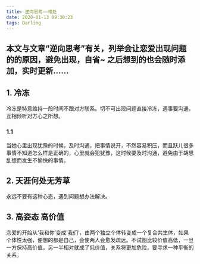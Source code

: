 ```yaml
---
title: 逆向思考——相处
date: 2020-01-13 09:30:23
tags: Darling
---
```

## 本文与文章“逆向思考”有关，列举会让恋爱出现问题的的原因，避免出现，自省~ 之后想到的也会随时添加，实时更新……

<!-- more -->

## 1. 冷冻
冷冻是特意维持一段时间不跟对方联系。切不可出现问题直接冷冻，遇事要沟通，互相倾听对方心之所想。
### 1.1 
当她心里出现犹豫的时候，及时沟通，把事情说开，不然容易积压，而且跃儿很多事情不知道怎么样是正确的，心里就会犯犹豫，这时候要及时沟通，避免由于胡思乱想而发生不愉快的事情。

## 2. 天涯何处无芳草
永远不要有这种心态，遇到问题想办法解决。

## 3. 高姿态 高价值
恋爱的开始从‘我和你’变成‘我们’，由两个独立个体转变成一个复合共生体，如果个体性太强，便想的都是自己，会使两人会愈发疏远。不试图比较价值高低，一旦一方保持高价值，另一半相对就成了低价值，关系将更加危险，要寻求一种平衡的关系。
